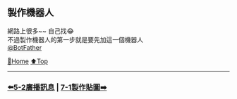 ## 製作機器人
網路上很多~~ 自己找😂  
不過製作機器人的第一步就是要先加這一個機器人  
[@BotFather](https://t.me/BotFather)

[🔱Home](../README.md)  [⬆️Top](#製作機器人)

---
### [⬅️5-2廣播訊息](../Ep5頻道篇/5-2廣播訊息.md) | [7-1製作貼圖➡️](../Ep7貼圖篇/7-1製作貼圖.md)
